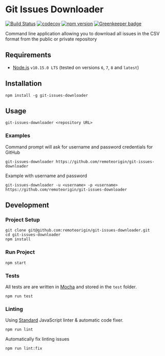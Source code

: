 # Git Issues Downloader

[![Build Status](https://travis-ci.org/remoteorigin/git-issues-downloader.svg?branch=develop)](https://travis-ci.org/remoteorigin/git-issues-downloader)
[![codecov](https://codecov.io/gh/remoteorigin/git-issues-downloader/branch/master/graph/badge.svg)](https://codecov.io/gh/remoteorigin/git-issues-downloader)
[![npm version](https://badge.fury.io/js/git-issues-downloader.svg)](https://badge.fury.io/js/git-issues-downloader)
[![Greenkeeper badge](https://badges.greenkeeper.io/remoteorigin/git-issues-downloader.svg)](https://greenkeeper.io/)

Command line application allowing you to download all issues in the CSV format from the public or private repository

## Requirements

- [Node.js](https://nodejs.org) `v10.15.0 LTS` (tested on versions `6`, `7`, `8` and `latest`)

## Installation

    npm install -g git-issues-downloader

## Usage

    git-issues-downloader <repository URL>

### Examples

Command prompt will ask for username and password credentials for GitHub

    git-issues-downloader https://github.com/remoteorigin/git-issues-downloader

Example with username and password

    git-issues-downloader -u <username> -p <username> https://github.com/remoteorigin/git-issues-downloader

## Development

### Project Setup

    git clone git@github.com:remoteorigin/git-issues-downloader.git
    cd git-issues-downloader
    npm install

### Run Project

    npm start

### Tests

All tests are are written in [Mocha](https://mochajs.org/) and stored in the `test` folder.

    npm run test

### Linting

Using [Standard](https://github.com/feross/standard) JavaScript linter & automatic code fixer.

    npm run lint

Automatically fix linting issues

    npm run lint:fix
